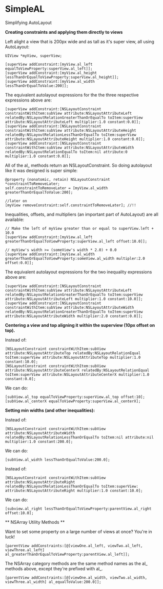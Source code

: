 SimpleAL
========

Simplifying AutoLayout

**Creating constraints and applying them directly to views**

Left alight a view that is 200px wide and as tall as it's super view, all using AutoLayout:

    UIView *myView, superView;

    [superView addConstraint:[myView.al_left equalToViewProperty:superView.al_left]];
    [superView addConstraint:[myView.al_height lessThanOrEqualToViewProperty:superView.al_height]];
    [superView addConstraint:[myView.al_width lessThanOrEqualToValue:200]];

The equivalent autolayout expressions for the the three respective expressions above are:

    [superView addConstraint:[NSLayoutConstraint constraintWithItem:subView attribute:NSLayoutAttributeLeft relatedBy:NSLayoutRelationGreaterThanOrEqualTo toItem:superView attribute:NSLayoutAttributeLeft multiplier:1.0 constant:0.0]];
    [superView addConstraint:[NSLayoutConstraint constraintWithItem:subView attribute:NSLayoutAttributeHeight relatedBy:NSLayoutRelationLessThanOrEqualTo toItem:superView attribute:NSLayoutAttributeHeight multiplier:1.0 constant:0.0]];
    [superView addConstraint:[NSLayoutConstraint constraintWithItem:subView attribute:NSLayoutAttributeWidth relatedBy:NSLayoutRelationEqualTo toItem:nil attribute:0 multiplier:1.0 constant:0.0]];

All of the al_ methods return an NSLayoutConstraint.  So doing autolayout like it was designed is super simple:

    @property (nonatomic, retain) NSLayoutConstraint *constraintToRemoveLater;
    self.constraintToRemoveLater = [myView.al_width greaterThanOrEqualToValue:200];

    //later on
    [myView removeConstraint:self.constraintToRemoveLater]; //!!

Inequalities, offsets, and multipliers (an important part of AutoLayout) are all available:

    // Make the left of myView greater than or equal to superView.left + 10.0
    [superView addConstraint:[myView.al_left greaterThanOrEqualToViewProperty:superView.al_left offset:10.0]];

    // myView's width >= (someView's width * 2.0) + 0.0
    [superView addConstraint:[myView.al_width greaterThanOrEqualToViewProperty:someView.al_width multipler:2.0 offset:0.0]];

The equivalent autolayout expressions for the two inequality expressions above are:

    [superView addConstraint:[NSLayoutConstraint constraintWithItem:subView attribute:NSLayoutAttributeLeft relatedBy:NSLayoutRelationGreaterThanOrEqualTo toItem:superView attribute:NSLayoutAttributeLeft multiplier:1.0 constant:10.0]];
    [superView addConstraint:[NSLayoutConstraint constraintWithItem:subView attribute:NSLayoutAttributeWidth relatedBy:NSLayoutRelationGreaterThanOrEqualTo toItem:superView attribute:NSLayoutAttributeWidth multiplier:2.0 constant:0.0]];

**Centering a view and top aligning it within the superview (10px offset on top).**

Instead of:

    [NSLayoutConstraint constraintWithItem:subView attribute:NSLayoutAttributeTop relatedBy:NSLayoutRelationEqual toItem:superView attribute:NSLayoutAttributeTop multiplier:1.0 constant:10.0];
    [NSLayoutConstraint constraintWithItem:subView attribute:NSLayoutAttributeCenterX relatedBy:NSLayoutRelationEqual toItem:superView attribute:NSLayoutAttributeCenterX multiplier:1.0 constant:0.0];

We can do:

    [subView.al_top equalToViewProperty:superView.al_top offset:10];
    [subView.al_centerX equalToViewProperty:superView.al_centerX];

**Setting min widths (and other inequalities):**

Instead of:

    [NSLayoutConstraint constraintWithItem:subView attribute:NSLayoutAttributeWidth relatedBy:NSLayoutRelationLessThanOrEqualTo toItem:nil attribute:nil multiplier:1.0 constant:200.0];

We can do:

    [subView.al_width lessThanOrEqualToValue:200.0];

Instead of:

    [NSLayoutConstraint constraintWithItem:subView attribute:NSLayoutAttributeRight relatedBy:NSLayoutRelationLessThanOrEqualTo toItem:superView: attribute:NSLayoutAttributeRight multiplier:1.0 constant:10.0];

We can do:

    [subview.al_right lessThanOrEqualToViewProperty:parentView.al_right offset:10.0];


** NSArray Utility Methods **

Want to set some property on a large number of views at once?  You're in luck!

    [parentView addConstraints:[@[viewOne.al_left, viewTwo.al_left, viewThree.al_left] al_greaterThanOrEqualToViewProperty:parentView.al_left]];

The NSArray category methods are the same method names as the al_ methods above, except they're prefixed with al_.

    [parentView addConstraints:[@[viewOne.al_width, viewTwo.al_width, viewThree.al_width] al_equalToValue:200.0]];
